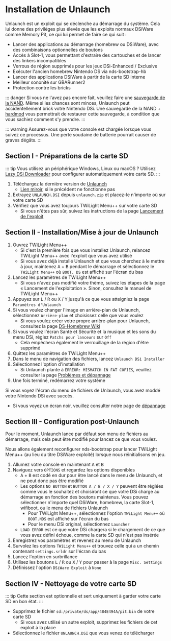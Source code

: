 # Installation de Unlaunch

Unlaunch est un exploit qui se déclenche au démarrage du système. Cela lui donne des privilèges plus élevés que les exploits normaux DSiWare comme Memory Pit, ce qui lui permet de faire ce qui suit :

- Lancer des applications au démarrage (homebrew ou DSiWare), avec des combinaisons optionnelles de boutons
- Accès à Slot-1, vous permettant d'extraire des cartouches et de lancer des linkers incompatibles
- Verrous de région supprimés pour les jeux DSi-Enhanced / Exclusive
- Exécuter l'ancien homebrew Nintendo DS via nds-bootstrap-hb
- Lancer des applications DSiWare à partir de la carte SD interne
- Meilleur sononité sur GBARunner2
- Protection contre les bricks

::: danger
Si vous ne l'avez pas encore fait, veuillez faire une [sauvegarde de la NAND](dumping-nand). Même si les chances sont minces, Unlaunch peut accidentellement brick votre Nintendo DSi. Une sauvegarde de la NAND + [hardmod](https://web.archive.org/web/20151102221503/https://gbatemp.net/threads/dsi-downgrading-the-complete-guide.393682/) vous permettrait de restaurer cette sauvegarde, à condition que vous sachiez comment s'y prendre.
:::

::: warning
Assurez-vous que votre console est chargée lorsque vous suivez ce processus. Une perte soudaine de batterie pourrait causer de graves dégâts.
:::

## Section I - Préparations de la carte SD

::: tip
Vous utilisez un périphérique Windows, Linux ou macOS ? Utilisez [Lazy DSi Downloader](lazy-dsi-downloader) pour configurer automatiquement votre carte SD.
:::

1. Téléchargez la dernière version de [Unlaunch](https://problemkaputt.de/unlaunch.zip)
   - [Lien miroir](https://web.archive.org/web/20201112031436/https://problemkaputt.de/unlaunch.zip), si le précédent ne fonctionne pas
1. Extrayez `UNLAUNCH.DSI` depuis `unlaunch.zip` et placez-le n'importe où sur votre carte SD
1. Vérifiez que vous avez toujours TWiLight Menu++ sur votre carte SD
   - Si vous n'êtes pas sûr, suivez les instructions de la page [Lancement de l'exploit](launching-the-exploit.html#twilight-menu)

## Section II - Installation/Mise à jour de Unlaunch

1. Ouvrez TWiLight Menu++
   - Si c'est la première fois que vous installez Unlaunch, relancez TWiLight Menu++ avec l'exploit que vous avez utilisé
   - Si vous avez déjà installé Unlaunch et que vous cherchez à le mettre à jour, maintenez <kbd class="face">A</kbd> + <kbd class="face">B</kbd> pendant le démarrage et sélectionnez le `TWiLight Menu++` où `BOOT. DS` est affiché sur l'écran du bas
1. Lancez les paramètres de TWiLight Menu++
   - Si vous n'avez pas modifié votre thème, suivez les étapes de la page « Lancement de l'exploitation ». Sinon, consultez le manuel de TWiLight Menu++
1. Appuyez sur <kbd class="l">L</kbd> / <kbd class="r">R</kbd> ou <kbd class="face">X</kbd> / <kbd class="face">Y</kbd> jusqu'à ce que vous atteigniez la page `Paramètres d'Unlaunch`
1. Si vous voulez changer l'image en arrière-plan de Unlaunch, sélectionnez `Arrière-plan` et choisissez celle que vous voulez
   - Si vous voulez créer votre propre arrière-plan pour Unlaunch, consultez la page [DS-Homebrew Wiki](https://wiki.ds-homebrew.com/twilightmenu/custom-unlaunch-backgrounds)
1. Si vous voulez l'écran Santé et Sécurité et la musique et les sons du menu DSi, réglez `Patchs pour lanceurs` sur `Off`
   - Cela empêchera également le verrouillage de la région d'être supprimé
1. Quittez les paramètres de TWiLight Menu++
1. Dans le menu de navigation des fichiers, lancez `Unlaunch DSi Installer`
1. Sélectionnez l'option d'installation
   - Si Unlaunch plante à `ERREUR: MISMATCH IN FAT COPIES`, veuillez consulter la page [Problèmes et dépannage](troubleshooting)
1. Une fois terminé, redémarrez votre système

Si vous voyez l'écran du menu de fichiers de Unlaunch, vous avez moddé votre Nintendo DSi avec succès.
- Si vous voyez un écran noir, veuillez consulter notre page de [dépannage](troubleshooting)

## Section III - Configuration post-Unlaunch

Pour le moment, Unlaunch lance par défaut son menu de fichiers au démarrage, mais cela peut être modifié pour lancez ce que vous voulez.

Nous allons également reconfigurer nds-bootstrap pour lancer TWiLight Menu++ (au lieu du titre DSiWare exploité) lorsque nous réinitialisons en jeu.

1. Allumez votre console en maintenant <kbd class="face">A</kbd> et <kbd class="face">B</kbd>
1. Naviguez vers `OPTIONS` et regardez les options disponibles
   - <kbd class="face">A</kbd> + <kbd class="face">B</kbd> est codé en dur pour être lancé dans le menu de Unlaunch, et ne peut donc pas être modifié
   - Les options `NO BUTTON` et `BUTTON A / B / X / Y` peuvent être réglées comme vous le souhaitez et choisiront ce que votre DSi charge au démarrage en fonction des boutons maintenus. Vous pouvez sélectionner n'importe quel DSiWare, homebrew, la carte Slot-1, wifiboot, ou le menu de fichiers Unlaunch
      - Pour TWiLight Menu++, sélectionnez l'option `TWiLight Menu++` où `BOOT.NDS` est affiché sur l'écran du bas
      - Pour le menu DSi original, sélectionnez `Launcher`
   - `LOAD ERROR` est ce que votre DSi chargera si le chargement de ce que vous avez défini échoue, comme la carte SD qui n'est pas insérée
1. Enregistrez vos paramètres et revenez au menu de Unlaunch
1. Survolez les options `TWiLight Menu++` et trouvez celle qui a un chemin contenant `settings.srldr` sur l'écran du bas
1. Lancez l'option en surbrillance
1. Utilisez les boutons <kbd class="l">L</kbd> / <kbd class="r">R</kbd> ou <kbd class="face">X</kbd> / <kbd class="face">Y</kbd> pour passer à la page `Misc. Settings`
1. Définissez l'option `DSiWare Exploit` à `None`

## Section IV - Nettoyage de votre carte SD

::: tip
Cette section est optionnelle et sert uniquement à garder votre carte SD en bon état.
:::

- Supprimez le fichier `sd:/private/ds/app/484E494A/pit.bin` de votre carte SD
   - Si vous avez utilisé un autre exploit, supprimez les fichiers de cet exploit à la place
- Sélectionnez le fichier `UNLAUNCH.DSI` que vous venez de télécharger
